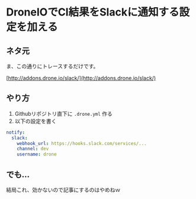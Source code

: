 # DroneIOでCI結果をSlackに通知する設定を加える

## ネタ元

ま、この通りにトレースするだけです。

[http://addons.drone.io/slack/](http://addons.drone.io/slack/)

## やり方

1. Githubリポジトリ直下に `.drone.yml` 作る
0. 以下の設定を書く

```yml
notify:
  slack:
    webhook_url: https://hooks.slack.com/services/...
    channel: dev
    username: drone
```

## でも…

結局これ、効かないので記事にするのはやめねｗ
